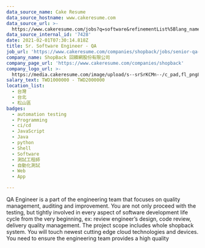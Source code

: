```yaml
---
data_source_name: Cake Resume
data_source_hostname: www.cakeresume.com
data_source_url: >-
  https://www.cakeresume.com/jobs?q=software&refinementList%5Blang_name%5D%5B0%5D=English&refinementList%5Bsalary_type%5D=per_year&range%5Bsalary_range%5D%5Bmin%5D=1000000&page=2
data_source_internal_id: '7428'
date: 2021-02-01T07:30:14.818Z
title: Sr. Software Engineer - QA
job_url: 'https://www.cakeresume.com/companies/shopback/jobs/senior-qa-engineer-0deee6'
company_name: ShopBack 回饋網股份有限公司
company_page_url: 'https://www.cakeresume.com/companies/shopback'
company_logo_url: >-
  https://media.cakeresume.com/image/upload/s--srSrKCMn--/c_pad,fl_png8,h_200,w_200/v1526020549/vhipuceyhp4pm5kqc6dg.png
salary_text: TWD1000000 - TWD2000000
location_list:
  - 台灣
  - 台北
  - 松山區
badges:
  - automation testing
  - Programming
  - ci/cd
  - JavaScript
  - Java
  - python
  - Shell
  - Software
  - 測試工程師
  - 自動化測試
  - Web
  - App

---
```


QA Engineer is a part of the engineering team that focuses on quality management, auditing and improvement. You are not only proceed with the testing, but tightly involved in every aspect of software development life cycle from the very beginning, ex: review engineer’s design, code review, delivery quality management. The project scope includes whole shopback system. You will touch newest cutting edge cloud technologies and devices. You need to ensure the engineering team provides a high quality